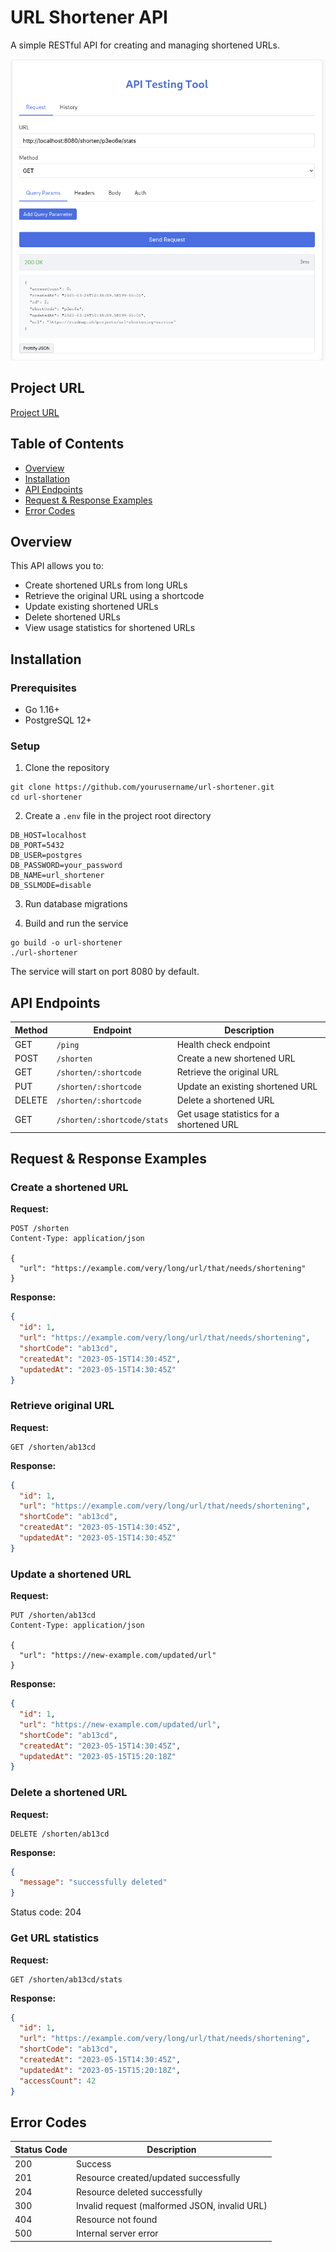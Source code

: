 # URL Shortener API

A simple RESTful API for creating and managing shortened URLs.

![image](./assets/image.png)

## Project URL
[Project URL](https://roadmap.sh/projects/url-shortening-service)

## Table of Contents
- [Overview](#overview)
- [Installation](#installation)
- [API Endpoints](#api-endpoints)
- [Request & Response Examples](#request--response-examples)
- [Error Codes](#error-codes)

## Overview

This API allows you to:
- Create shortened URLs from long URLs
- Retrieve the original URL using a shortcode
- Update existing shortened URLs
- Delete shortened URLs
- View usage statistics for shortened URLs

## Installation

### Prerequisites
- Go 1.16+
- PostgreSQL 12+

### Setup

1. Clone the repository
```
git clone https://github.com/yourusername/url-shortener.git
cd url-shortener
```

2. Create a `.env` file in the project root directory
```
DB_HOST=localhost
DB_PORT=5432
DB_USER=postgres
DB_PASSWORD=your_password
DB_NAME=url_shortener
DB_SSLMODE=disable
```

3. Run database migrations

4. Build and run the service
```
go build -o url-shortener
./url-shortener
```

The service will start on port 8080 by default.

## API Endpoints

| Method | Endpoint | Description |
|--------|----------|-------------|
| GET | `/ping` | Health check endpoint |
| POST | `/shorten` | Create a new shortened URL |
| GET | `/shorten/:shortcode` | Retrieve the original URL |
| PUT | `/shorten/:shortcode` | Update an existing shortened URL |
| DELETE | `/shorten/:shortcode` | Delete a shortened URL |
| GET | `/shorten/:shortcode/stats` | Get usage statistics for a shortened URL |

## Request & Response Examples

### Create a shortened URL

**Request:**
```http
POST /shorten
Content-Type: application/json

{
  "url": "https://example.com/very/long/url/that/needs/shortening"
}
```

**Response:**
```json
{
  "id": 1,
  "url": "https://example.com/very/long/url/that/needs/shortening",
  "shortCode": "ab13cd",
  "createdAt": "2023-05-15T14:30:45Z",
  "updatedAt": "2023-05-15T14:30:45Z"
}
```

### Retrieve original URL

**Request:**
```http
GET /shorten/ab13cd
```

**Response:**
```json
{
  "id": 1,
  "url": "https://example.com/very/long/url/that/needs/shortening",
  "shortCode": "ab13cd",
  "createdAt": "2023-05-15T14:30:45Z",
  "updatedAt": "2023-05-15T14:30:45Z"
}
```

### Update a shortened URL

**Request:**
```http
PUT /shorten/ab13cd
Content-Type: application/json

{
  "url": "https://new-example.com/updated/url"
}
```

**Response:**
```json
{
  "id": 1,
  "url": "https://new-example.com/updated/url",
  "shortCode": "ab13cd",
  "createdAt": "2023-05-15T14:30:45Z",
  "updatedAt": "2023-05-15T15:20:18Z"
}
```

### Delete a shortened URL

**Request:**
```http
DELETE /shorten/ab13cd
```

**Response:**
```json
{
  "message": "successfully deleted"
}
```
Status code: 204

### Get URL statistics

**Request:**
```http
GET /shorten/ab13cd/stats
```

**Response:**
```json
{
  "id": 1,
  "url": "https://example.com/very/long/url/that/needs/shortening",
  "shortCode": "ab13cd",
  "createdAt": "2023-05-15T14:30:45Z",
  "updatedAt": "2023-05-15T15:20:18Z",
  "accessCount": 42
}
```

## Error Codes

| Status Code | Description |
|-------------|-------------|
| 200 | Success |
| 201 | Resource created/updated successfully |
| 204 | Resource deleted successfully |
| 300 | Invalid request (malformed JSON, invalid URL) |
| 404 | Resource not found |
| 500 | Internal server error |


